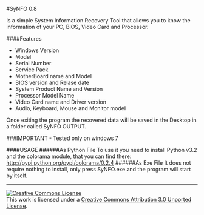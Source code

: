 #SyNFO 0.8

Is a simple System Information Recovery Tool that allows you to know the information of your PC, BIOS, Video Card and Processor.

####Features
* Windows Version
* Model
* Serial Number
* Service Pack 
* MotherBoard name and Model
* BIOS version and Relase date
* System Product Name and Version
* Processor Model Name
* Video Card name and Driver version
* Audio, Keyboard, Mouse and Monitor model

Once exiting the program the recovered data will be saved in the Desktop in a folder called SyNFO OUTPUT.

###IMPORTANT - Tested only on windows 7

####USAGE
######As Python File
To use it you need to install Python v3.2 and the colorama module,
that you can find there: http://pypi.python.org/pypi/colorama/0.2.4
######As Exe File
It does not require nothing to install, only press SyNFO.exe and the program will start by itself.

--------------------------------------------------------------------------------------------
<a rel="license" href="http://creativecommons.org/licenses/by/3.0/"><img alt="Creative Commons License" style="border-width:0" src="http://i.creativecommons.org/l/by/3.0/88x31.png" /></a><br />This work is licensed under a <a rel="license" href="http://creativecommons.org/licenses/by/3.0/">Creative Commons Attribution 3.0 Unported License</a>.
